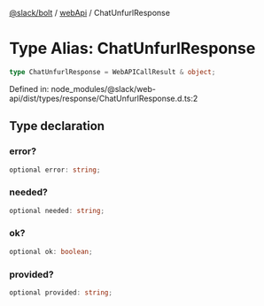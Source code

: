 [@slack/bolt](../../../../index.md) / [webApi](../index.md) / ChatUnfurlResponse

# Type Alias: ChatUnfurlResponse

```ts
type ChatUnfurlResponse = WebAPICallResult & object;
```

Defined in: node\_modules/@slack/web-api/dist/types/response/ChatUnfurlResponse.d.ts:2

## Type declaration

### error?

```ts
optional error: string;
```

### needed?

```ts
optional needed: string;
```

### ok?

```ts
optional ok: boolean;
```

### provided?

```ts
optional provided: string;
```
